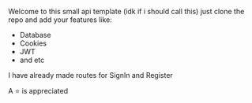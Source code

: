 Welcome to this small api template (idk if i should call this) just clone the repo and add your features like:

- Database
- Cookies
- JWT
- and etc

I have already made routes for SignIn and Register

A ⭐ is appreciated
